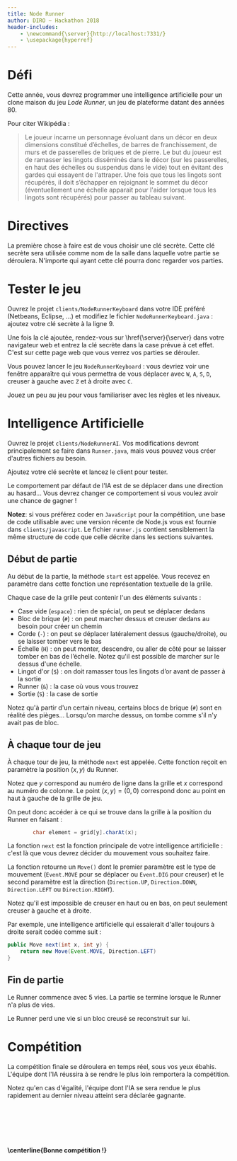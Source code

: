 ```yaml
---
title: Node Runner
author: DIRO ~ Hackathon 2018
header-includes:
    - \newcommand{\server}{http://localhost:7331/}
    - \usepackage{hyperref}
---
```


# Défi

Cette année, vous devrez programmer une intelligence artificielle pour
un clone maison du jeu *Lode Runner*, un jeu de plateforme datant des
années 80.

Pour citer Wikipédia :

> Le joueur incarne un personnage évoluant dans un décor en deux
> dimensions constitué d’échelles, de barres de franchissement, de
> murs et de passerelles de briques et de pierre.  Le but du joueur
> est de ramasser les lingots disséminés dans le décor (sur les
> passerelles, en haut des échelles ou suspendus dans le vide) tout en
> évitant des gardes qui essayent de l'attraper. Une fois que tous les
> lingots sont récupérés, il doit s’échapper en rejoignant le sommet
> du décor (éventuellement une échelle apparait pour l'aider lorsque
> tous les lingots sont récupérés) pour passer au tableau suivant.


# Directives

La première chose à faire est de vous choisir une clé secrète. Cette
clé secrète sera utilisée comme nom de la salle dans laquelle votre
partie se déroulera. N'importe qui ayant cette clé pourra donc
regarder vos parties.


# Tester le jeu

Ouvrez le projet `clients/NodeRunnerKeyboard` dans votre IDE préféré
(Netbeans, Eclipse, ...) et modifiez le fichier
`NodeRunnerKeyboard.java` : ajoutez votre clé secrète à la ligne 9.

Une fois la clé ajoutée, rendez-vous sur \href{\server}{\server} dans
votre navigateur web et entrez la clé secrète dans la case prévue à
cet effet. C'est sur cette page web que vous verrez vos parties se
dérouler.

Vous pouvez lancer le jeu `NodeRunnerKeyboard` : vous devriez voir une
fenêtre apparaître qui vous permettra de vous déplacer avec `W`, `A`,
`S`, `D`, creuser à gauche avec `Z` et à droite avec `C`.

Jouez un peu au jeu pour vous familiariser avec les règles et les
niveaux.


# Intelligence Artificielle

Ouvrez le projet `clients/NodeRunnerAI`. Vos modifications devront
principalement se faire dans `Runner.java`, mais vous pouvez vous
créer d'autres fichiers au besoin.

Ajoutez votre clé secrète et lancez le client pour tester.

Le comportement par défaut de l'IA est de se déplacer dans une
direction au hasard... Vous devrez changer ce comportement si vous
voulez avoir une chance de gagner !


**Notez**: si vous préférez coder en `JavaScript` pour la compétition,
une base de code utilisable avec une version récente de Node.js vous
est fournie dans `clients/javascript`. Le fichier `runner.js` contient
sensiblement la même structure de code que celle décrite dans les
sections suivantes.


## Début de partie

Au début de la partie, la méthode `start` est appelée. Vous recevez en
paramètre dans cette fonction une représentation textuelle de la
grille.

Chaque case de la grille peut contenir l'un des éléments suivants :

- Case vide (`espace`) : rien de spécial, on peut se déplacer dedans
- Bloc de brique (`#`) : on peut marcher dessus et creuser dedans au
  besoin pour créer un chemin
- Corde (`-`) : on peut se déplacer latéralement dessus
  (gauche/droite), ou se laisser tomber vers le bas
- Échelle (`H`) : on peut monter, descendre, ou aller de côté pour se
  laisser tomber en bas de l’échelle. Notez qu'il est possible de
  marcher sur le dessus d'une échelle.
- Lingot d'or (`$`) : on doit ramasser tous les lingots d’or avant de
  passer à la sortie
- Runner (`&`) : la case où vous vous trouvez
- Sortie (`S`) : la case de sortie

Notez qu'à partir d'un certain niveau, certains blocs de brique (`#`)
sont en réalité des pièges... Lorsqu'on marche dessus, on tombe comme
s'il n'y avait pas de bloc.



## À chaque tour de jeu

À chaque tour de jeu, la méthode `next` est appelée. Cette fonction
reçoit en paramètre la position $(x, y)$ du Runner.

Notez que $y$ correspond au numéro de ligne dans la grille et $x$
correspond au numéro de colonne. Le point $(x, y) = (0, 0)$ correspond
donc au point en haut à gauche de la grille de jeu.

On peut donc accéder à ce qui se trouve dans la grille à la position
du Runner en faisant :

```java
        char element = grid[y].charAt(x);
```

La fonction `next` est la fonction principale de votre intelligence
artificielle : c'est là que vous devrez décider du mouvement vous
souhaitez faire.

La fonction retourne un `Move()` dont le premier paramètre est le type
de mouvement (`Event.MOVE` pour se déplacer ou `Event.DIG` pour
creuser) et le second paramètre est la direction (`Direction.UP`,
`Direction.DOWN`, `Direction.LEFT` ou `Direction.RIGHT`).

Notez qu'il est impossible de creuser en haut ou en bas, on peut
seulement creuser à gauche et à droite.

Par exemple, une intelligence artificielle qui essaierait d'aller
toujours à droite serait codée comme suit :

```java
public Move next(int x, int y) {
    return new Move(Event.MOVE, Direction.LEFT)
}
```

## Fin de partie

Le Runner commence avec 5 vies. La partie se termine lorsque le Runner
n'a plus de vies.

Le Runner perd une vie si un bloc creusé se reconstruit sur lui.

# Compétition

La compétition finale se déroulera en temps réel, sous vos yeux
ébahis. L'équipe dont l'IA réussira à se rendre le plus loin
remportera la compétition.

Notez qu'en cas d'égalité, l'équipe dont l'IA se sera rendue le plus
rapidement au dernier niveau atteint sera déclarée gagnante.

&nbsp;

&nbsp;

&nbsp;

**\centerline{Bonne compétition !}**
